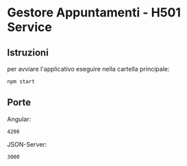 # Gestore Appuntamenti - H501 Service

## Istruzioni
  per avviare l'applicativo eseguire nella cartella principale:
  
  ```console
  npm start
  ```

## Porte
  Angular:
  ```console
  4200
  ```

  JSON-Server:
  ```console
  3000
  ```
